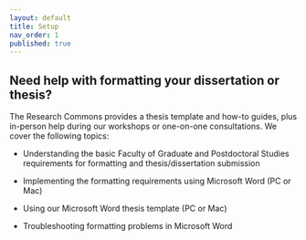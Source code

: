 ```yaml
---
layout: default
title: Setup
nav_order: 1
published: true
---
```

## Need help with formatting your dissertation or thesis?

The Research Commons provides a thesis template and how-to guides, plus in-person help during our workshops or one-on-one consultations. We cover the following topics:

- Understanding the basic Faculty of Graduate and Postdoctoral Studies requirements for formatting and thesis/dissertation submission

- Implementing the formatting requirements using Microsoft Word (PC or Mac)

- Using our Microsoft Word thesis template (PC or Mac)

- Troubleshooting formatting problems in Microsoft Word
